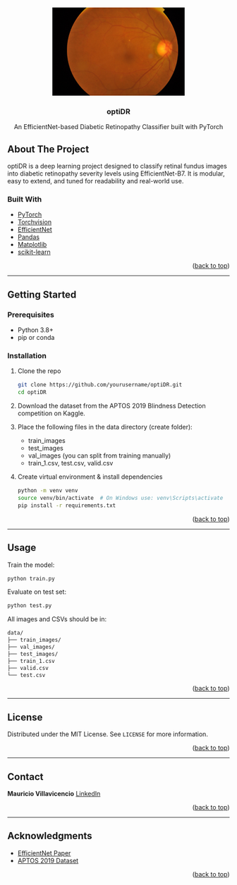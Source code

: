 <!-- Improved compatibility of back to top link -->

<a id="readme-top"></a>

<!-- PROJECT LOGO -->

<br />
<div align="center">
  <img src="images/logo.png" alt="Sample Retina Image" width="300" height="200">
  <h3 align="center">optiDR</h3>
  <p align="center">
    An EfficientNet-based Diabetic Retinopathy Classifier built with PyTorch
    
  </p>
</div>

## About The Project

optiDR is a deep learning project designed to classify retinal fundus images into diabetic retinopathy severity levels using EfficientNet-B7. It is modular, easy to extend, and tuned for readability and real-world use.

### Built With

* [PyTorch](https://pytorch.org/)
* [Torchvision](https://pytorch.org/vision/stable/index.html)
* [EfficientNet](https://paperswithcode.com/method/efficientnet)
* [Pandas](https://pandas.pydata.org/)
* [Matplotlib](https://matplotlib.org/)
* [scikit-learn](https://scikit-learn.org/stable/)

<p align="right">(<a href="#readme-top">back to top</a>)</p>

---

## Getting Started

### Prerequisites

* Python 3.8+
* pip or conda

### Installation

1. Clone the repo

   ```bash
   git clone https://github.com/yourusername/optiDR.git
   cd optiDR
   ```
2. Download the dataset from the APTOS 2019 Blindness Detection competition on Kaggle.
3. Place the following files in the data directory (create folder):
    - train_images
    - test_images
    - val_images (you can split from training manually)
    - train_1.csv, test.csv, valid.csv
4. Create virtual environment & install dependencies

   ```bash
   python -m venv venv
   source venv/bin/activate  # On Windows use: venv\Scripts\activate
   pip install -r requirements.txt
   ```

<p align="right">(<a href="#readme-top">back to top</a>)</p>

---

## Usage

Train the model:

```bash
python train.py
```

Evaluate on test set:

```bash
python test.py
```

All images and CSVs should be in:

```
data/
├── train_images/
├── val_images/
├── test_images/
├── train_1.csv
├── valid.csv
└── test.csv
```

<p align="right">(<a href="#readme-top">back to top</a>)</p>

---


## License

Distributed under the MIT License. See `LICENSE` for more information.

<p align="right">(<a href="#readme-top">back to top</a>)</p>

---

## Contact

**Mauricio Villavicencio**
[LinkedIn](https://www.linkedin.com/in/mauriciovillavicencio)


<p align="right">(<a href="#readme-top">back to top</a>)</p>

---

## Acknowledgments

* [EfficientNet Paper](https://arxiv.org/abs/1905.11946)
* [APTOS 2019 Dataset](https://www.kaggle.com/competitions/aptos2019-blindness-detection)

<p align="right">(<a href="#readme-top">back to top</a>)</p>

<!-- MARKDOWN LINKS -->

[contributors-shield]: https://img.shields.io/github/contributors/yourusername/optiDR.svg?style=for-the-badge
[contributors-url]: https://github.com/yourusername/optiDR/graphs/contributors
[forks-shield]: https://img.shields.io/github/forks/yourusername/optiDR.svg?style=for-the-badge
[forks-url]: https://github.com/yourusername/optiDR/network/members
[stars-shield]: https://img.shields.io/github/stars/yourusername/optiDR.svg?style=for-the-badge
[stars-url]: https://github.com/yourusername/optiDR/stargazers
[issues-shield]: https://img.shields.io/github/issues/yourusername/optiDR.svg?style=for-the-badge
[issues-url]: https://github.com/yourusername/optiDR/issues
[license-shield]: https://img.shields.io/github/license/yourusername/optiDR.svg?style=for-the-badge
[license-url]: https://github.com/yourusername/optiDR/blob/main/LICENSE
[linkedin-shield]: https://img.shields.io/badge/-LinkedIn-black.svg?style=for-the-badge&logo=linkedin&colorB=555
[linkedin-url]: https://www.linkedin.com/in/mauriciovillavicencio

